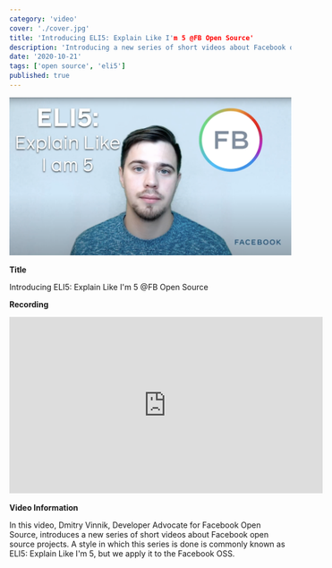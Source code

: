 ```yaml
---
category: 'video'
cover: './cover.jpg'
title: 'Introducing ELI5: Explain Like I'm 5 @FB Open Source'
description: 'Introducing a new series of short videos about Facebook open source projects.'
date: '2020-10-21'
tags: ['open source', 'eli5']
published: true
---
```

![cover](./cover.jpg)

**Title**

Introducing ELI5: Explain Like I'm 5 @FB Open Source

**Recording**

<iframe width="560" height="315" src="https://www.youtube.com/embed/d9eyN4QpS6o" title="YouTube video player" frameborder="0" allow="accelerometer; autoplay; clipboard-write; encrypted-media; gyroscope; picture-in-picture" allowfullscreen></iframe>

<br>

**Video Information**

In this video, Dmitry Vinnik, Developer Advocate for Facebook Open Source, introduces a new series of short videos about Facebook open source projects. A style in which this series is done is commonly known as ELI5: Explain Like I'm 5, but we apply it to the Facebook OSS. 


